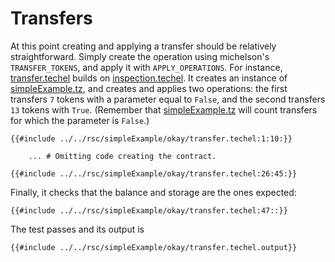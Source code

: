 # Transfers

At this point creating and applying a transfer should be relatively straightforward. Simply create
the operation using michelson's `TRANSFER_TOKENS`, and apply it with `APPLY_OPERATIONS`. For
instance, [transfer.techel] builds on [inspection.techel]. It creates an instance of
[simpleExample.tz], and creates and applies two operations: the first transfers `7` tokens with a
parameter equal to `False`, and the second transfers `13` tokens with `True`. (Remember that
[simpleExample.tz] will count transfers for which the parameter is `False`.)

```mich,ignore
{{#include ../../rsc/simpleExample/okay/transfer.techel:1:10:}}

    ... # Omitting code creating the contract.

{{#include ../../rsc/simpleExample/okay/transfer.techel:26:45:}}
```

Finally, it checks that the balance and storage are the ones expected:

```mich,ignore
{{#include ../../rsc/simpleExample/okay/transfer.techel:47::}}
```

The test passes and its output is

```
{{#include ../../rsc/simpleExample/okay/transfer.techel.output}}
```

[simpleExample.tz]: ../../rsc/simpleExample/contracts/simpleExample.tz (The SimpleExample contract)
[inspection.techel]: ../../rsc/simpleExample/okay/inspection.techel (The Inspection testcase)
[transfer.techel]: ../../rsc/simpleExample/okay/transfer.techel (The Transfer testcase)